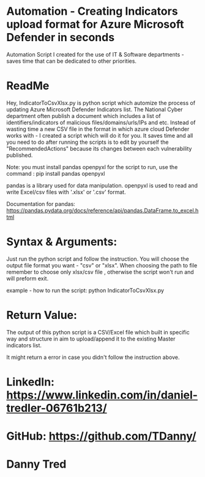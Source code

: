 # Automation - Creating Indicators upload format for Azure Microsoft Defender in seconds
Automation Script I created for the use of IT & Software departments - saves time that can be dedicated to other priorities.

# ReadMe
Hey,
IndicatorToCsvXlsx.py is python script which automize the process of updating Azure Microsoft Defender Indicators list.
The National Cyber department often publish a document which includes a list of identifiers/indicators of malicious files/domains/urls/IPs and etc.
Instead of wasting time a new CSV file in the format in which azure cloud Defender works with  - I created a script which will do it for you.
It saves time and all you need to do after running the scripts is to edit by yourself the "RecommendedActions" because its changes between each vulnerability published. 

Note: you must install pandas openpyxl for the script to run, use the command :
pip install pandas openpyxl

pandas is a library used for data manipulation.
openpyxl is used to read and write Excel/csv files with '.xlsx' or '.csv' format.

Documentation for pandas: https://pandas.pydata.org/docs/reference/api/pandas.DataFrame.to_excel.html

# Syntax & Arguments:
Just run the python script and follow the instruction.
You will choose the output file format you want - "csv" or "xlsx".
When choosing the path to file remember to choose only xlsx/csv file , otherwise the script won't run and will preform exit.

example - how to run the script:
python IndicatorToCsvXlsx.py

# Return Value:
The output of this python script is a CSV/Excel file which built in specific way and structure in aim to upload/append it to the existing Master indicators list.

It might return a error in case you didn't follow the instruction above.

# LinkedIn: https://www.linkedin.com/in/daniel-tredler-06761b213/
# GitHub: https://github.com/TDanny/

# Danny Tred
